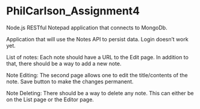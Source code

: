 # PhilCarlson_Assignment4
Node.js RESTful Notepad application that connects to MongoDb.

Application that will use the Notes API to persist data. Login doesn’t work yet.

List of notes: Each note should have a URL to the Edit page. In addition to that, there should be a way to add a new note.

Note Editing: The second page allows one to edit the title/contents of the note. Save button to make the changes permanent.

Note Deleting: There should be a way to delete any note. This can either be on the List page or the Editor page.
